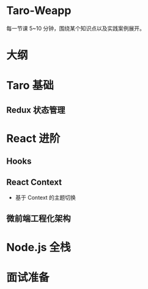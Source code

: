 # Taro-Weapp

每一节课 5~10 分钟，围绕某个知识点以及实践案例展开。

# 大纲

# Taro 基础

## Redux 状态管理

# React 进阶

## Hooks

## React Context

- 基于 Context 的主题切换

## 微前端工程化架构

# Node.js 全栈

# 面试准备
